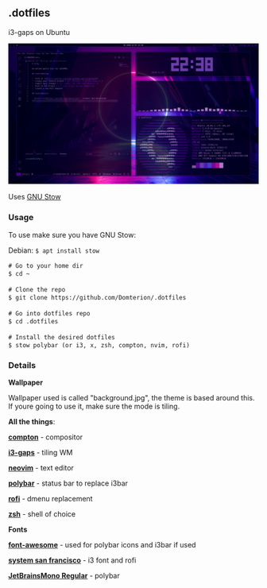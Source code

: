 ## **.dotfiles**

i3-gaps on Ubuntu

![desktop](./screenshot.png)

Uses [GNU Stow](https://www.gnu.org/software/stow/)

### **Usage**

To use make sure you have GNU Stow:

Debian: `$ apt install stow`

```
# Go to your home dir
$ cd ~

# Clone the repo
$ git clone https://github.com/Domterion/.dotfiles

# Go into dotfiles repo
$ cd .dotfiles

# Install the desired dotfiles
$ stow polybar (or i3, x, zsh, compton, nvim, rofi)
```

### **Details**

**Wallpaper**

Wallpaper used is called "background.jpg", the theme is based around this. If youre going to use it, make sure the mode is tiling.

**All the things**:

**[compton](https://github.com/chjj/compton)** - compositor 

**[i3-gaps](https://github.com/Airblader/i3)** - tiling WM

**[neovim](https://github.com/neovim/neovim)** - text editor

**[polybar](https://github.com/polybar/polybar)** - status bar to replace i3bar

**[rofi](https://github.com/davatorium/rofi)** - dmenu replacement

**[zsh](https://github.com/zsh-users/zsh)** - shell of choice

**Fonts**

**[font-awesome](https://github.com/FortAwesome/Font-Awesome)** - used for polybar icons and i3bar if used

**[system san francisco](https://github.com/supermarin/YosemiteSanFranciscoFont)** - i3 font and rofi

**[JetBrainsMono Regular](https://www.jetbrains.com/lp/mono/)** - polybar


